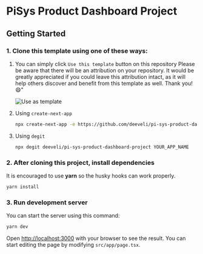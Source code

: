 # PiSys Product Dashboard Project

## Getting Started

### 1. Clone this template using one of these ways:

1. You can simply click `Use this template` button on this repository
   Please be aware that there will be an attribution on your repository. It would be greatly appreciated if you could leave this attribution intact, as it will help others discover and benefit from this template as well. Thank you! 😄"

   ![Use as template](https://github.com/deeveli/nextjs-starter-tailwind/assets/14372275/a7ab09e3-8826-4d48-897e-ccad1b3e6e1d)

2. Using `create-next-app`

   ```bash
   npx create-next-app -e https://github.com/deeveli/pi-sys-product-dashboard-project project-name
   ```

3. Using `degit`
   ```bash
   npx degit deeveli/pi-sys-product-dashboard-project YOUR_APP_NAME
   ```

### 2. After cloning this project, install dependencies

It is encouraged to use **yarn** so the husky hooks can work properly.

```bash
yarn install
```

### 3. Run development server

You can start the server using this command:

```bash
yarn dev
```

Open [http://localhost:3000](http://localhost:3000) with your browser to see the result. You can start editing the page by modifying `src/app/page.tsx`.
